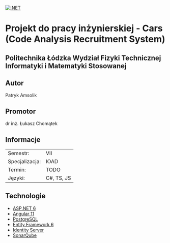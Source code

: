 [![.NET](https://github.com/pamsolik/diploma/actions/workflows/dotnet.yml/badge.svg)](https://github.com/pamsolik/diploma/actions/workflows/dotnet.yml)

# Projekt do pracy inżynierskiej - Cars (Code Analysis Recruitment System)

## Politechnika Łódzka Wydział Fizyki Technicznej Informatyki i Matematyki Stosowanej

## Autor

Patryk Amsolik

## Promotor

dr inż. Łukasz Chomątek

## Informacje


|              |              |
| ------------ | ------------ |
| Semestr: | VII |
| Specjalizacja: | IOAD |
| Termin: | TODO |
| Języki: | C#, TS, JS |

## Technologie


* [ASP.NET 6](https://dotnet.microsoft.com/en-us/apps/aspnet)
* [Angular 11](https://angular.io/)
* [PostgreSQL](https://www.postgresql.org/)
* [Entity Framework 6](https://docs.microsoft.com/en-us/ef/ef6/)
* [Identity Server](https://duendesoftware.com/)
* [SonarQube](https://www.sonarqube.org/)


